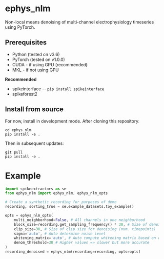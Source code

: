# ephys_nlm

Non-local means denoising of multi-channel electrophysiology timeseries using PyTorch.

## Prerequisites

* Python (tested on v3.6)
* PyTorch (tested on v1.0.0)
* CUDA - if using GPU (recommended) 
* MKL - if not using GPU

**Recommended**

* spikeinterface -- `pip install spikeinterface`
* spikeforest2

## Install from source

For now, install in development mode. After cloning this repository:

```
cd ephys_nlm
pip install -e .
```

Then in subsequent updates:

```
git pull
pip install -e .
```

# Example

```python
import spikeextractors as se
from ephys_nlm import ephys_nlm, ephys_nlm_opts

# Create a synthetic recording for purposes of demo
recording, sorting_true = se.example_datasets.toy_example()

opts = ephys_nlm_opts(
    multi_neighborhood=False, # All channels in one neighborhood
    block_size=recording.get_sampling_frequency() * 30, # Size of denoising blocks (num. timepoints)
    clip_size=30, # Size of clip size for denoising (num. timepoints)
    sigma='auto', # Auto determine noise level
    whitening_matrix='auto', # Auto compute whitening matrix based on data
    denom_threshold=30 # Higher values => slower but more accurate
)
recording_denoised = ephys_nlm(recording=recording, opts=opts)

```
